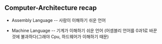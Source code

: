## Computer-Architecture recap

- Assembly Language
-- 사람이 이해하기 쉬운 언어

- Machine Language
-- 기계가 이해하기 쉬운 언어 (어셈블리 언어를 0과1로 바꾼 것에 불과하다(그래야 Cpu, 하드웨어가 이해하기 때문)
